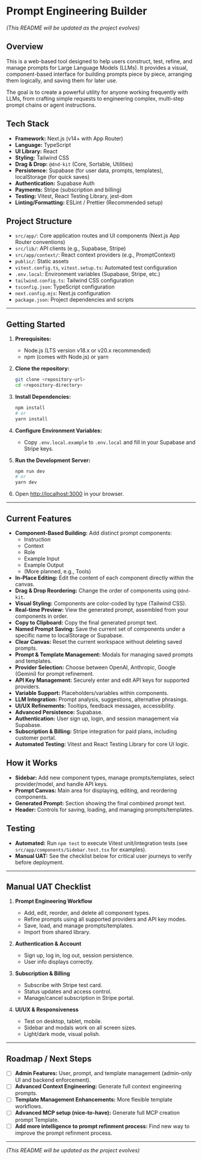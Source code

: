 # Prompt Engineering Builder

_(This README will be updated as the project evolves)_

## Overview

This is a web-based tool designed to help users construct, test, refine, and manage prompts for Large Language Models (LLMs). It provides a visual, component-based interface for building prompts piece by piece, arranging them logically, and saving them for later use.

The goal is to create a powerful utility for anyone working frequently with LLMs, from crafting simple requests to engineering complex, multi-step prompt chains or agent instructions.

## Tech Stack

- **Framework:** Next.js (v14+ with App Router)
- **Language:** TypeScript
- **UI Library:** React
- **Styling:** Tailwind CSS
- **Drag & Drop:** `@dnd-kit` (Core, Sortable, Utilities)
- **Persistence:** Supabase (for user data, prompts, templates), localStorage (for quick saves)
- **Authentication:** Supabase Auth
- **Payments:** Stripe (subscription and billing)
- **Testing:** Vitest, React Testing Library, jest-dom
- **Linting/Formatting:** ESLint / Prettier (Recommended setup)

## Project Structure

- `src/app/`: Core application routes and UI components (Next.js App Router conventions)
- `src/lib/`: API clients (e.g., Supabase, Stripe)
- `src/app/context/`: React context providers (e.g., PromptContext)
- `public/`: Static assets
- `vitest.config.ts`, `vitest.setup.ts`: Automated test configuration
- `.env.local`: Environment variables (Supabase, Stripe, etc.)
- `tailwind.config.ts`: Tailwind CSS configuration
- `tsconfig.json`: TypeScript configuration
- `next.config.mjs`: Next.js configuration
- `package.json`: Project dependencies and scripts

---

## Getting Started

1. **Prerequisites:**

   - Node.js (LTS version v18.x or v20.x recommended)
   - npm (comes with Node.js) or yarn

2. **Clone the repository:**

   ```bash
   git clone <repository-url>
   cd <repository-directory>
   ```

3. **Install Dependencies:**

   ```bash
   npm install
   # or
   yarn install
   ```

4. **Configure Environment Variables:**

   - Copy `.env.local.example` to `.env.local` and fill in your Supabase and Stripe keys.

5. **Run the Development Server:**

   ```bash
   npm run dev
   # or
   yarn dev
   ```

6. Open [http://localhost:3000](http://localhost:3000) in your browser.

---

## Current Features

- **Component-Based Building:** Add distinct prompt components:
  - Instruction
  - Context
  - Role
  - Example Input
  - Example Output
  - (More planned, e.g., Tools)
- **In-Place Editing:** Edit the content of each component directly within the canvas.
- **Drag & Drop Reordering:** Change the order of components using `@dnd-kit`.
- **Visual Styling:** Components are color-coded by type (Tailwind CSS).
- **Real-time Preview:** View the generated prompt, assembled from your components in order.
- **Copy to Clipboard:** Copy the final generated prompt text.
- **Named Prompt Saving:** Save the current set of components under a specific name to localStorage or Supabase.
- **Clear Canvas:** Reset the current workspace without deleting saved prompts.
- **Prompt & Template Management:** Modals for managing saved prompts and templates.
- **Provider Selection:** Choose between OpenAI, Anthropic, Google (Gemini) for prompt refinement.
- **API Key Management:** Securely enter and edit API keys for supported providers.
- **Variable Support:** Placeholders/variables within components.
- **LLM Integration:** Prompt analysis, suggestions, alternative phrasings.
- **UI/UX Refinements:** Tooltips, feedback messages, accessibility.
- **Advanced Persistence:** Supabase.
- **Authentication:** User sign up, login, and session management via Supabase.
- **Subscription & Billing:** Stripe integration for paid plans, including customer portal.
- **Automated Testing:** Vitest and React Testing Library for core UI logic.

## How it Works

- **Sidebar:** Add new component types, manage prompts/templates, select provider/model, and handle API keys.
- **Prompt Canvas:** Main area for displaying, editing, and reordering components.
- **Generated Prompt:** Section showing the final combined prompt text.
- **Header:** Controls for saving, loading, and managing prompts/templates.

## Testing

- **Automated:** Run `npm test` to execute Vitest unit/integration tests (see `src/app/components/Sidebar.test.tsx` for examples).
- **Manual UAT:** See the checklist below for critical user journeys to verify before deployment.

---

## Manual UAT Checklist

1. **Prompt Engineering Workflow**

   - Add, edit, reorder, and delete all component types.
   - Refine prompts using all supported providers and API key modes.
   - Save, load, and manage prompts/templates.
   - Import from shared library.

2. **Authentication & Account**

   - Sign up, log in, log out, session persistence.
   - User info displays correctly.

3. **Subscription & Billing**

   - Subscribe with Stripe test card.
   - Status updates and access control.
   - Manage/cancel subscription in Stripe portal.

4. **UI/UX & Responsiveness**
   - Test on desktop, tablet, mobile.
   - Sidebar and modals work on all screen sizes.
   - Light/dark mode, visual polish.

---

## Roadmap / Next Steps

- [ ] **Admin Features:** User, prompt, and template management (admin-only UI and backend enforcement).
- [ ] **Advanced Context Engineering:** Generate full context engineering prompts.
- [ ] **Template Management Enhancements:** More flexible template workflows.
- [ ] **Advanced MCP setup (nice-to-have):** Generate full MCP creation prompt Template.
- [ ] **Add more intelligence to prompt refinment process:** Find new way to improve the prompt refinment process.

---

_(This README will be updated as the project evolves)_
